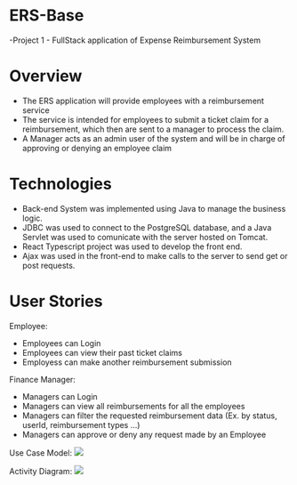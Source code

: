# ERS-Base
-Project 1 - FullStack application of Expense Reimbursement System 

# Overview
- The ERS application will provide employees with a reimbursement service
- The service is intended for employees to submit a ticket claim for a reimbursement, which then are sent to a manager to process the claim. 
- A Manager acts as an admin user of the system and will be in charge of approving or denying an employee claim

# Technologies
- Back-end System was implemented using Java to manage the business logic.
- JDBC was used to connect to the PostgreSQL database, and a Java Servlet was used to comunicate with the server hosted on Tomcat.
- React Typescript project was used to develop the front end.
- Ajax was used in the front-end to make calls to the server to send get or post requests. 

# User Stories

Employee:
  - Employees can Login
  - Employees can view their past ticket claims
  - Employess can make another reimbursement submission

Finance Manager:
  - Managers can Login
  - Managers can view all reimbursements for all the employees
  - Managers can filter the requested reimbursement data (Ex. by status, userId, reimbursement types ...)
  - Managers can approve or deny any request made by an Employee

Use Case Model:
![](images/p1-use-cases)


Activity Diagram:
![](images/p1-activity-diagram)



